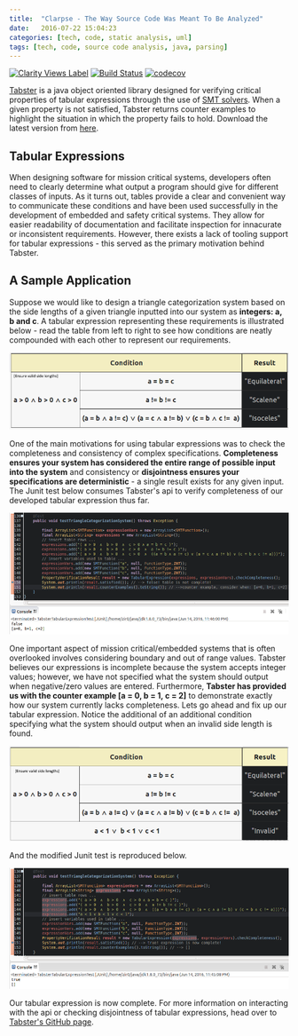 ```yaml
---
title:  "Clarpse - The Way Source Code Was Meant To Be Analyzed"
date:   2016-07-22 15:04:23
categories: [tech, code, static analysis, uml]
tags: [tech, code, source code analysis, java, parsing]
---
```

[![Clarity Views Label](http://clarityviews.ca/badge)](http://clarityviews.ca/github/clarity-team/clarpse?projectName=clarpse) [![Build Status](https://travis-ci.org/Zir0-93/clarpse.svg?branch=master)](https://travis-ci.org/Zir0-93/clarpse) [![codecov](https://codecov.io/gh/Zir0-93/clarpse/branch/master/graph/badge.svg)](https://codecov.io/gh/Zir0-93/clarpse)





[Tabster](https://github.com/Zir0-93/tabster) is a java object oriented library designed for verifying critical properties of tabular expressions through the use of [SMT solvers](https://en.wikipedia.org/wiki/Satisfiability_modulo_theories). When a given property is not satisfied, Tabster returns counter examples to highlight the situation in which the property fails to hold. Download the latest version from [here](https://github.com/Zir0-93/tabster/releases).

## Tabular Expressions

When designing software for mission critical systems, developers often need to clearly determine what output a program should give for different classes of inputs. As it turns out, tables provide a clear and convenient way to communicate these conditions and have been used successfully in the development of embedded and safety critical systems. They allow for easier readability of documentation and facilitate inspection for innacurate or inconsistent requirements. However, there exists a lack of tooling support for tabular expressions - this served as the primary motivation behind Tabster.

## A Sample Application

Suppose we would like to design a triangle categorization system based on the side lengths of a given triangle inputted into our system as **integers: a, b and c**. A tabular expression representing these requirements is illustrated below - read the table from left to right to see how conditions are neatly compounded with each other to represent our requirements. 

    
![incompleteTabularExpression](/images/incomplete.png)

One of the main motivations for using tabular expressions was to check the completeness and consistency of complex specifications. **Completeness ensures your system has considered the entire range of possible input into the system** and consistency or **disjointness ensures your specifications are deterministic** - a single result exists for any given input. The Junit test below consumes Tabster's api to verify completeness of our developed tabular expression thus far.

![code1](/images/code1.PNG)

One important aspect of mission critical/embedded systems that is often overlooked involves considering boundary and out of range values. Tabster believes our expressions is incomplete because the system accepts integer values; however, we have not specified what the system should output when negative/zero values are entered. Furthermore, **Tabster has provided us with the counter example [a = 0, b = 1, c = 2]** to demonstrate exactly how our system currently lacks completeness. Lets go ahead and fix up our tabular expression. Notice the additional of an additional condition specifying what the system should output when an invalid side length is found.

![incompleteTabularExpression](/images/complete.PNG)

And the modified Junit test is reproduced below.

![code2](/images/code2.PNG)

Our tabular expression is now complete. For more information on interacting with the api or checking disjointness of tabular expressions, head over to [Tabster's GitHub page](https://github.com/Zir0-93/tabster).

